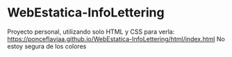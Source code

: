 # WebEstatica-InfoLettering
Proyecto personal, utilizando solo HTML y CSS
para verla: 
https://ponceflaviaa.github.io/WebEstatica-InfoLettering/html/index.html
No estoy segura de los colores 
